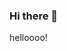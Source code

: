 ### Hi there 👋

<!--
**safnasajeer/safnasajeer** is a ✨ _special_ ✨ repository because its `README.md` (this file) appears on your GitHub profile.

Here are some ideas to get you started:

- 🔭 I’m currently working on ...
- 🌱 I’m currently learning ...
- 👯 I’m looking to collaborate on ...
- 🤔 I’m looking for help with ...
- 💬 Ask me about ...
- 📫 How to reach me: ...
- 😄 Pronouns: ..

.
- ⚡ Fun fact: ...
aaaaaaaaaaaaaaaaaaaaaaaaaaaaaaaa
-->
<html><head>helloooo!</head></html>
